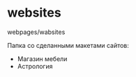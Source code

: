 # websites
webpages/wabsites

Папка со сделанными макетами сайтов:

 - Магазин мебели
 - Астрология
